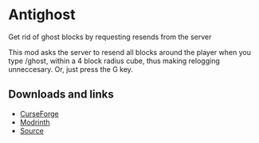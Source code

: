 # Antighost
Get rid of ghost blocks by requesting resends from the server

This mod asks the server to resend all blocks around the player when you type /ghost, within a 4 block radius cube, thus making relogging unneccesary. Or, just press the G key.

## Downloads and links
- [CurseForge](https://www.curseforge.com/minecraft/mc-mods/antighost)
- [Modrinth](https://modrinth.com/mod/antighost) 
- [Source](https://github.com/gbl/AntiGhost) 